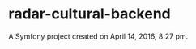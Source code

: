 radar-cultural-backend
======================

A Symfony project created on April 14, 2016, 8:27 pm.
